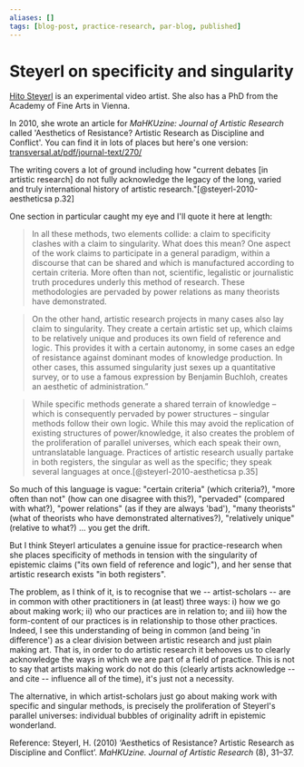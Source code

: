 ```yaml
---
aliases: []
tags: [blog-post, practice-research, par-blog, published]
---
```


# Steyerl on specificity and singularity

[Hito Steyerl](https://en.wikipedia.org/wiki/Hito_Steyerl) is an experimental video artist. She also has a PhD from the Academy of Fine Arts in Vienna. 

In 2010, she wrote an article for _MaHKUzine: Journal of Artistic Research_ called 'Aesthetics of Resistance? Artistic Research as Discipline and Conflict'. You can find it in lots of places but here's one version: [transversal.at/pdf/journal-text/270/](https://transversal.at/pdf/journal-text/270/)

The writing covers a lot of ground including how "current debates [in artistic research] do not fully acknowledge the legacy of the long, varied and truly international history of artistic research."[@steyerl-2010-aestheticsa p.32]

One section in particular caught my eye and I'll quote it here at length:

> In all these methods, two elements collide: a claim to specificity clashes with a claim to singularity. What does this mean? One aspect of the work claims to participate in a general paradigm, within a discourse that can be shared and which is manufactured according to certain criteria. More often than not, scientific, legalistic or journalistic truth procedures underly this method of research. These methodologies are pervaded by power relations as many theorists have demonstrated.

> On the other hand, artistic research projects in many cases also lay claim to singularity. They create a certain artistic set up, which claims to be relatively unique and produces its own field of reference and logic. This provides it with a certain autonomy, in some cases an edge of resistance against dominant modes of knowledge production. In other cases, this assumed singularity just sexes up a quantitative survey, or to use a famous expression by Benjamin Buchloh, creates an aesthetic of administration.”

> While specific methods generate a shared terrain of knowledge – which is consequently pervaded by power structures – singular methods follow their own logic. While this may avoid the replication of existing structures of power/knowledge, it also creates the problem of the proliferation of parallel universes, which each speak their own, untranslatable language. Practices of artistic research usually partake in both registers, the singular as well as the specific; they speak several languages at once.[@steyerl-2010-aestheticsa p.35]

So much of this language is vague: "certain criteria" (which criteria?), "more often than not" (how can one disagree with this?), "pervaded" (compared with what?), "power relations" (as if they are always 'bad'), "many theorists" (what of theorists who have demonstrated alternatives?), "relatively unique" (relative to what?) ... you get the drift. 

But I think Steyerl articulates a genuine issue for practice-research when she places specificity of methods in tension with the singularity of epistemic claims ("its own field of reference and logic"), and her sense that artistic research exists "in both registers". 

The problem, as I think of it, is to recognise that we -- artist-scholars -- are in common with other practitioners in (at least) three ways: i) how we go about making work; ii) who our practices are in relation to; and iii) how the form-content of our practices is in relationship to those other practices. Indeed, I see this understanding of being in common (and being 'in difference') as a clear division between artistic research and just plain making art. That is, in order to do artistic research it behooves us to clearly acknowledge the ways in which we are part of a field of practice. This is not to say that artists making work do not do this (clearly artists acknowledge -- and cite -- influence all of the time), it's just not a necessity.

The alternative, in which artist-scholars just go about making work with specific and singular methods, is precisely the proliferation of Steyerl's parallel universes: individual bubbles of originality adrift in epistemic wonderland.  

Reference:
Steyerl, H. (2010) ‘Aesthetics of Resistance? Artistic Research as Discipline and Conflict’. _MaHKUzine. Journal of Artistic Research_ (8), 31–37.